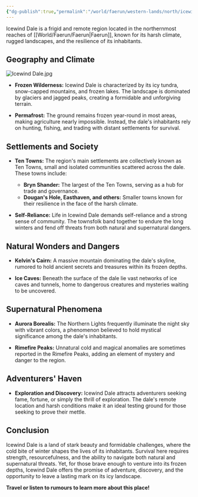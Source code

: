 ```yaml
---
{"dg-publish":true,"permalink":"/world/faerun/western-lands/north/icewind-dale/"}
---
```


Icewind Dale is a frigid and remote region located in the northernmost reaches of [[World/Faerun/Faerun\|Faerun]], known for its harsh climate, rugged landscapes, and the resilience of its inhabitants.
## Geography and Climate

![Icewind Dale.jpg](/img/user/Images/Locations/North/Icewind%20Dale.jpg)

- **Frozen Wilderness:** Icewind Dale is characterized by its icy tundra, snow-capped mountains, and frozen lakes. The landscape is dominated by glaciers and jagged peaks, creating a formidable and unforgiving terrain.
  
- **Permafrost:** The ground remains frozen year-round in most areas, making agriculture nearly impossible. Instead, the dale's inhabitants rely on hunting, fishing, and trading with distant settlements for survival.

## Settlements and Society

- **Ten Towns:** The region's main settlements are collectively known as Ten Towns, small and isolated communities scattered across the dale. These towns include:
  - **Bryn Shander:** The largest of the Ten Towns, serving as a hub for trade and governance.
  - **Dougan's Hole, Easthaven, and others:** Smaller towns known for their resilience in the face of the harsh climate.

- **Self-Reliance:** Life in Icewind Dale demands self-reliance and a strong sense of community. The townsfolk band together to endure the long winters and fend off threats from both natural and supernatural dangers.

## Natural Wonders and Dangers

- **Kelvin's Cairn:** A massive mountain dominating the dale's skyline, rumored to hold ancient secrets and treasures within its frozen depths.
  
- **Ice Caves:** Beneath the surface of the dale lie vast networks of ice caves and tunnels, home to dangerous creatures and mysteries waiting to be uncovered.

## Supernatural Phenomena

- **Aurora Borealis:** The Northern Lights frequently illuminate the night sky with vibrant colors, a phenomenon believed to hold mystical significance among the dale's inhabitants.
  
- **Rimefire Peaks:** Unnatural cold and magical anomalies are sometimes reported in the Rimefire Peaks, adding an element of mystery and danger to the region.

## Adventurers' Haven

- **Exploration and Discovery:** Icewind Dale attracts adventurers seeking fame, fortune, or simply the thrill of exploration. The dale's remote location and harsh conditions make it an ideal testing ground for those seeking to prove their mettle.

## Conclusion

Icewind Dale is a land of stark beauty and formidable challenges, where the cold bite of winter shapes the lives of its inhabitants. Survival here requires strength, resourcefulness, and the ability to navigate both natural and supernatural threats. Yet, for those brave enough to venture into its frozen depths, Icewind Dale offers the promise of adventure, discovery, and the opportunity to leave a lasting mark on its icy landscape.


**Travel or listen to rumours to learn more about this place!**